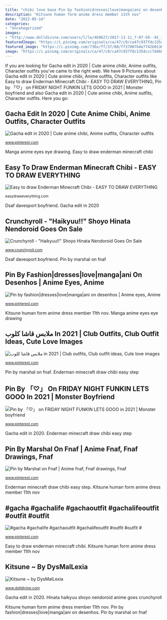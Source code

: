 ```yaml
---
title: "chibi love base Pin by fashion|dresses|love|manga|ani on desenhos"
description: "Kitsune human form anime dress member 11th nov"
date: "2022-05-14"
categories:
- "Uncategorized"
images:
- "http://www.dolldivine.com/users/l/lo/469627/2017-11-11_7-07-58--91_125_233_235--Member-Submitted.jpg"
featuredImage: "https://i.pinimg.com/originals/ca/47/c9/ca47c937fdc1354ccc7d460e06ee11d6.png"
featured_image: "https://i.pinimg.com/736x/ff/37/80/ff37807b4e7742b0136aee7513a9c4a2.jpg"
image: "https://i.pinimg.com/originals/ca/47/c9/ca47c937fdc1354ccc7d460e06ee11d6.png"
---
```


If you are looking for Gacha edit in 2020 | Cute anime chibi, Anime outfits, Character outfits you've came to the right web. We have 9 Pictures about Gacha edit in 2020 | Cute anime chibi, Anime outfits, Character outfits like Easy to draw Enderman Minecraft Chibi - EASY TO DRAW EVERYTHING, Pin by 「♡」 on FRIDAY NIGHT FUNKIN LETS GOOO in 2021 | Monster boyfriend and also Gacha edit in 2020 | Cute anime chibi, Anime outfits, Character outfits. Here you go:

## Gacha Edit In 2020 | Cute Anime Chibi, Anime Outfits, Character Outfits

![Gacha edit in 2020 | Cute anime chibi, Anime outfits, Character outfits](https://i.pinimg.com/736x/9e/ef/02/9eef02e5dcdd7ececf32600d953bd891.jpg "Hinata haikyuu shoyo nendoroid anime goes crunchyroll")

<small>www.pinterest.com</small>

Manga anime eyes eye drawing. Easy to draw enderman minecraft chibi

## Easy To Draw Enderman Minecraft Chibi - EASY TO DRAW EVERYTHING

![Easy to draw Enderman Minecraft Chibi - EASY TO DRAW EVERYTHING](https://easydraweverything.com/wp-content/uploads/2020/09/how-to-draw-enderman-minecraft-chibi-6.png "Pin by marshal on fnaf")

<small>easydraweverything.com</small>

Dsaf davesport boyfriend. Gacha edit in 2020

## Crunchyroll - &quot;Haikyuu!!&quot; Shoyo Hinata Nendoroid Goes On Sale

![Crunchyroll - &quot;Haikyuu!!&quot; Shoyo Hinata Nendoroid Goes On Sale](http://img1.ak.crunchyroll.com/i/spire3/540cdd84d9568f0f65e99b7b1421b7531412259273_full.jpg "Enderman minecraft draw chibi easy step")

<small>www.crunchyroll.com</small>

Dsaf davesport boyfriend. Pin by marshal on fnaf

## Pin By Fashion|dresses|love|manga|ani On Desenhos | Anime Eyes, Anime

![Pin by fashion|dresses|love|manga|ani on desenhos | Anime eyes, Anime](https://i.pinimg.com/736x/99/4c/42/994c4210d697d802d6aba90583b78c94.jpg "Pin by fashion|dresses|love|manga|ani on desenhos")

<small>www.pinterest.com</small>

Kitsune human form anime dress member 11th nov. Manga anime eyes eye drawing

## ملابس قاشا كلوب In 2021 | Club Outfits, Club Outfit Ideas, Cute Love Images

![ملابس قاشا كلوب in 2021 | Club outfits, Club outfit ideas, Cute love images](https://i.pinimg.com/736x/19/a5/0d/19a50d342967ee6484df0b1a0e941768.jpg "Manga anime eyes eye drawing")

<small>www.pinterest.com</small>

Pin by marshal on fnaf. Enderman minecraft draw chibi easy step

## Pin By 「♡」 On FRIDAY NIGHT FUNKIN LETS GOOO In 2021 | Monster Boyfriend

![Pin by 「♡」 on FRIDAY NIGHT FUNKIN LETS GOOO in 2021 | Monster boyfriend](https://i.pinimg.com/736x/6d/4a/11/6d4a111e84943b60e76ebf72ab98672f.jpg "Gacha clothes outfit outfits anime drawing roupas gachalife base cute kawaii clothing dress drawings pieces dresses picsart sketches gachastudio accessory")

<small>www.pinterest.com</small>

Gacha edit in 2020. Enderman minecraft draw chibi easy step

## Pin By Marshal On Fnaf | Anime Fnaf, Fnaf Drawings, Fnaf

![Pin by Marshal on Fnaf | Anime fnaf, Fnaf drawings, Fnaf](https://i.pinimg.com/736x/ff/37/80/ff37807b4e7742b0136aee7513a9c4a2.jpg "Dsaf davesport boyfriend")

<small>www.pinterest.com</small>

Enderman minecraft draw chibi easy step. Kitsune human form anime dress member 11th nov

## #gacha #gachalife #gachaoutfit #gachalifeoutfit #outfit #outfit #

![#gacha #gachalife #gachaoutfit #gachalifeoutfit #outfit #outfit #](https://i.pinimg.com/originals/ca/47/c9/ca47c937fdc1354ccc7d460e06ee11d6.png "Hinata haikyuu shoyo nendoroid anime goes crunchyroll")

<small>www.pinterest.com</small>

Easy to draw enderman minecraft chibi. Kitsune human form anime dress member 11th nov

## Kitsune ~ By DysMalLexia

![Kitsune ~ by DysMalLexia](http://www.dolldivine.com/users/l/lo/469627/2017-11-11_7-07-58--91_125_233_235--Member-Submitted.jpg "Dsaf davesport boyfriend")

<small>www.dolldivine.com</small>

Gacha edit in 2020. Hinata haikyuu shoyo nendoroid anime goes crunchyroll

Kitsune human form anime dress member 11th nov. Pin by fashion|dresses|love|manga|ani on desenhos. Pin by marshal on fnaf
